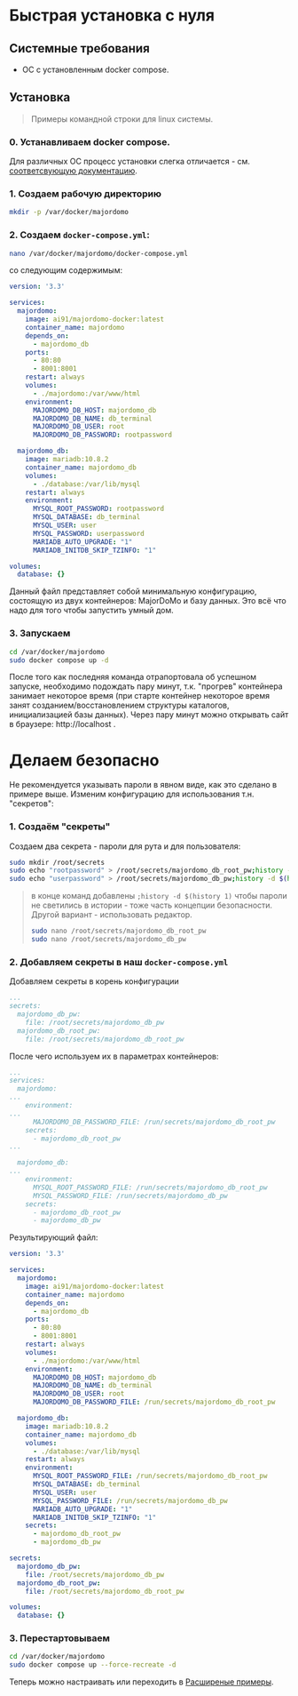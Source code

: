 # Быстрая установка с нуля
## Системные требования
 - ОС с установленным docker compose. 

## Установка
> Примеры командной строки для linux системы.

### 0. Устанавливаем docker compose. 
 Для различных ОС процесс установки слегка отличается - см. [соответсвующую документацию](https://docs.docker.com/compose/install/linux/).
### 1. Создаем рабочую директорию
```sh
mkdir -p /var/docker/majordomo
```

### 2. Создаем `docker-compose.yml`:
```sh
nano /var/docker/majordomo/docker-compose.yml
```
со следующим содержимым:
```yml
version: '3.3'

services:
  majordomo:
    image: ai91/majordomo-docker:latest
    container_name: majordomo
    depends_on:
      - majordomo_db
    ports:
      - 80:80
      - 8001:8001
    restart: always
    volumes:
      - ./majordomo:/var/www/html
    environment:
      MAJORDOMO_DB_HOST: majordomo_db
      MAJORDOMO_DB_NAME: db_terminal
      MAJORDOMO_DB_USER: root
      MAJORDOMO_DB_PASSWORD: rootpassword

  majordomo_db:
    image: mariadb:10.8.2
    container_name: majordomo_db
    volumes:
      - ./database:/var/lib/mysql
    restart: always
    environment:
      MYSQL_ROOT_PASSWORD: rootpassword
      MYSQL_DATABASE: db_terminal
      MYSQL_USER: user
      MYSQL_PASSWORD: userpassword
      MARIADB_AUTO_UPGRADE: "1"
      MARIADB_INITDB_SKIP_TZINFO: "1"

volumes:
  database: {}

```
Данный файл представляет собой минимальную конфигурацию, состоящую из двух контейнеров: MajorDoMo и базу данных.
Это всё что надо для того чтобы запустить умный дом.

### 3. Запускаем
```sh
cd /var/docker/majordomo
sudo docker compose up -d
```
После того как последняя команда отрапортовала об успешном запуске, необходимо подождать пару минут, т.к. "прогрев" контейнера занимает некоторое время (при старте контейнер некоторое время занят созданием/восстановлением структуры каталогов, инициализацией базы данных). Через пару минут можно открывать сайт в браузере: http://localhost .

# Делаем безопасно
Не рекомендуется указывать пароли в явном виде, как это сделано в примере выше. Изменим конфигурацию для использования т.н. "секретов":

### 1. Создаём "секреты"
 Создаем два секрета - пароли для рута и для пользователя:
```sh
sudo mkdir /root/secrets
sudo echo "rootpassword" > /root/secrets/majordomo_db_root_pw;history -d $(history 1) 
sudo echo "userpassword" > /root/secrets/majordomo_db_pw;history -d $(history 1) 
```
> в конце команд добавлены `;history -d $(history 1)` чтобы пароли не светились в истории - тоже часть концепции безопасности. 
> Другой вариант - использовать редактор.
>```sh
>sudo nano /root/secrets/majordomo_db_root_pw
>sudo nano /root/secrets/majordomo_db_pw
>```

### 2. Добавляем секреты в наш `docker-compose.yml`
Добавляем секреты в корень конфигурации
```yml
...
secrets:
  majordomo_db_pw:
    file: /root/secrets/majordomo_db_pw
  majordomo_db_root_pw:
    file: /root/secrets/majordomo_db_root_pw
```
После чего используем их в параметрах контейнеров:
```yml
...
services:
  majordomo:
...
    environment:
...
      MAJORDOMO_DB_PASSWORD_FILE: /run/secrets/majordomo_db_root_pw
    secrets:
      - majordomo_db_root_pw
...

  majordomo_db:
...
    environment:
      MYSQL_ROOT_PASSWORD_FILE: /run/secrets/majordomo_db_root_pw
      MYSQL_PASSWORD_FILE: /run/secrets/majordomo_db_pw
    secrets:
      - majordomo_db_root_pw
      - majordomo_db_pw

```

Результирующий файл:
```yml
version: '3.3'

services:
  majordomo:
    image: ai91/majordomo-docker:latest
    container_name: majordomo
    depends_on:
      - majordomo_db
    ports:
      - 80:80
      - 8001:8001
    restart: always
    volumes:
      - ./majordomo:/var/www/html
    environment:
      MAJORDOMO_DB_HOST: majordomo_db
      MAJORDOMO_DB_NAME: db_terminal
      MAJORDOMO_DB_USER: root
      MAJORDOMO_DB_PASSWORD_FILE: /run/secrets/majordomo_db_root_pw

  majordomo_db:
    image: mariadb:10.8.2
    container_name: majordomo_db
    volumes:
      - ./database:/var/lib/mysql
    restart: always
    environment:
      MYSQL_ROOT_PASSWORD_FILE: /run/secrets/majordomo_db_root_pw
      MYSQL_DATABASE: db_terminal
      MYSQL_USER: user
      MYSQL_PASSWORD_FILE: /run/secrets/majordomo_db_pw
      MARIADB_AUTO_UPGRADE: "1"
      MARIADB_INITDB_SKIP_TZINFO: "1"
    secrets:
      - majordomo_db_root_pw
      - majordomo_db_pw

secrets:
  majordomo_db_pw:
    file: /root/secrets/majordomo_db_pw
  majordomo_db_root_pw:
    file: /root/secrets/majordomo_db_root_pw

volumes:
  database: {}

```

### 3. Перестартовываем
```sh
cd /var/docker/majordomo
sudo docker compose up --force-recreate -d
```

Теперь можно настраивать или переходить в [Расширеные примеры](advanced.md).
